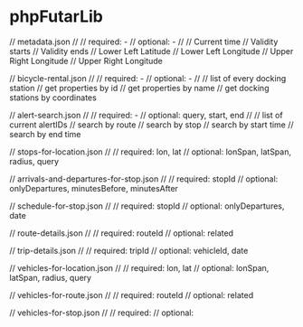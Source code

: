 # phpFutarLib

// metadata.json
//
// required: -
// optional: -
//
// Current time
// Validity starts
// Validity ends
// Lower Left Latitude
// Lower Left Longitude
// Upper Right Longitude
// Upper Right Longitude

// bicycle-rental.json
//
// required: -
// optional: -
//
// list of every docking station
// get properties by id
// get properties by name
// get docking stations by coordinates

// alert-search.json
//
// required: -
// optional: query, start, end
//
// list of current alertIDs
// search by route
// search by stop
// search by start time
// search by end time

// stops-for-location.json
//
// required: lon, lat
// optional: lonSpan, latSpan, radius, query

// arrivals-and-departures-for-stop.json
//
// required: stopId
// optional: onlyDepartures, minutesBefore, minutesAfter

// schedule-for-stop.json
//
// required: stopId
// optional: onlyDepartures, date

// route-details.json
//
// required: routeId
// optional: related

// trip-details.json
//
// required: tripId
// optional: vehicleId, date

// vehicles-for-location.json
//
// required: lon, lat
// optional: lonSpan, latSpan, radius, query

// vehicles-for-route.json
//
// required: routeId
// optional: related

// vehicles-for-stop.json
//
// required:
// optional: 
